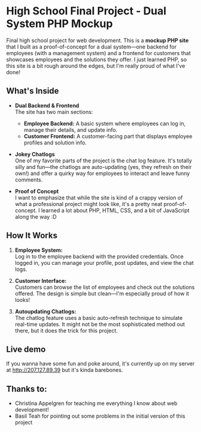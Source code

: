 # High School Final Project - Dual System PHP Mockup

Final high school project for web development. This is a **mockup PHP site** that I built as a proof-of-concept for a dual system—one backend for employees (with a management system) and a frontend for customers that showcases employees and the solutions they offer. I just learned PHP, so this site is a bit rough around the edges, but I'm really proud of what I've done!

## What's Inside

- **Dual Backend & Frontend**  
  The site has two main sections:  
  - **Employee Backend:** A basic system where employees can log in, manage their details, and update info.  
  - **Customer Frontend:** A customer-facing part that displays employee profiles and solution info.
  
- **Jokey Chatlogs**  
  One of my favorite parts of the project is the chat log feature. It's totally silly and fun—the chatlogs are auto-updating (yes, they refresh on their own!) and offer a quirky way for employees to interact and leave funny comments.

- **Proof of Concept**  
  I want to emphasize that while the site is kind of a crappy version of what a professional project might look like, it's a pretty neat proof-of-concept. I learned a lot about PHP, HTML, CSS, and a bit of JavaScript along the way :D

## How It Works

1. **Employee System:**  
   Log in to the employee backend with the provided credentials. Once logged in, you can manage your profile, post updates, and view the chat logs.
   
2. **Customer Interface:**  
   Customers can browse the list of employees and check out the solutions offered. The design is simple but clean—I'm especially proud of how it looks!

3. **Autoupdating Chatlogs:**  
   The chatlog feature uses a basic auto-refresh technique to simulate real-time updates. It might not be the most sophisticated method out there, but it does the trick for this project.

## Live demo
If you wanna have some fun and poke around, it's currently up on my server at http://207.127.89.39 but it's kinda barebones.

## Thanks to:
- Christina Appelgren for teaching me everything I know about web development!
- Basil Teah for pointing out some problems in the initial version of this project